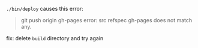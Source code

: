 
`./bin/deploy` causes this error:

> git push origin gh-pages
> error: src refspec gh-pages does not match any.

fix: delete `build` directory and try again

